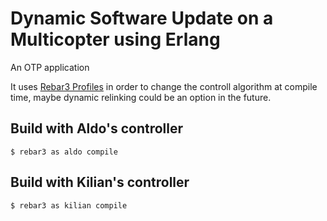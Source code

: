 Dynamic Software Update on a Multicopter using Erlang
=====

An OTP application

It uses [Rebar3 Profiles](https://www.rebar3.org/v3/docs/profiles) in
order to change the controll algorithm at compile time, maybe dynamic
relinking could be an option in the future.

Build with Aldo's controller
-----

    $ rebar3 as aldo compile

Build with Kilian's controller
-----
	
	$ rebar3 as kilian compile
